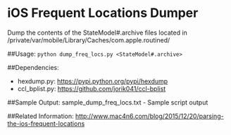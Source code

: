 # iOS Frequent Locations Dumper
Dump the contents of the StateModel#.archive files located in /private/var/mobile/Library/Caches/com.apple.routined/

##Usage:
`python dump_freq_locs.py <StateModel#.archive>`

##Dependencies:      
* hexdump.py: https://pypi.python.org/pypi/hexdump    * ccl_bplist.py: https://github.com/jorik041/ccl-bplist

##Sample Output:
sample_dump_freq_locs.txt - Sample script output

##Related Information:
http://www.mac4n6.com/blog/2015/12/20/parsing-the-ios-frequent-locations
 

